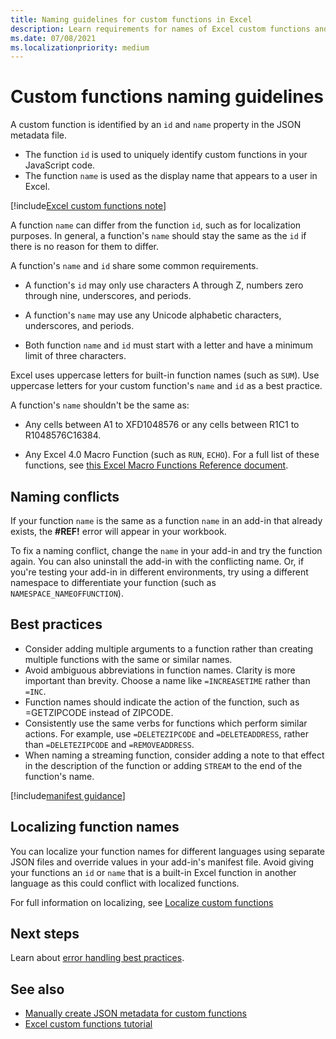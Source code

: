 ```yaml
---
title: Naming guidelines for custom functions in Excel
description: Learn requirements for names of Excel custom functions and avoid common naming pitfalls.
ms.date: 07/08/2021
ms.localizationpriority: medium
---
```

# Custom functions naming guidelines

A custom function is identified by an `id` and `name` property in the JSON metadata file.

- The function `id` is used to uniquely identify custom functions in your JavaScript code.
- The function `name` is used as the display name that appears to a user in Excel.

[!include[Excel custom functions note](../includes/excel-custom-functions-note.md)]

A function `name` can differ from the function `id`, such as for localization purposes. In general, a function's `name` should stay the same as the `id` if there is no reason for them to differ.

A function's `name` and `id` share some common requirements.

- A function's `id` may only use characters A through Z, numbers zero through nine, underscores, and periods.

- A function's `name` may use any Unicode alphabetic characters, underscores, and periods.

- Both function `name` and `id` must start with a letter and have a minimum limit of three characters.

Excel uses uppercase letters for built-in function names (such as `SUM`). Use uppercase letters for your custom function's `name` and `id` as a best practice.

A function's `name` shouldn't be the same as:

- Any cells between A1 to XFD1048576 or any cells between R1C1 to R1048576C16384.

- Any Excel 4.0 Macro Function (such as `RUN`, `ECHO`).  For a full list of these functions, see [this Excel Macro Functions Reference document](https://d13ot9o61jdzpp.cloudfront.net/files/Excel%204.0%20Macro%20Functions%20Reference.pdf).

## Naming conflicts

If your function `name` is the same as a function `name` in an add-in that already exists, the **#REF!** error will appear in your workbook.

To fix a naming conflict, change the `name` in your add-in and try the function again. You can also uninstall the add-in with the conflicting name. Or, if you're testing your add-in in different environments, try using a different namespace to differentiate your function (such as `NAMESPACE_NAMEOFFUNCTION`).

## Best practices

- Consider adding multiple arguments to a function rather than creating multiple functions with the same or similar names.
- Avoid ambiguous abbreviations in function names. Clarity is more important than brevity. Choose a name like `=INCREASETIME` rather than `=INC`.
- Function names should indicate the action of the function, such as =GETZIPCODE instead of ZIPCODE.
- Consistently use the same verbs for functions which perform similar actions. For example, use `=DELETEZIPCODE` and `=DELETEADDRESS`, rather than `=DELETEZIPCODE` and `=REMOVEADDRESS`.
- When naming a streaming function, consider adding a note to that effect in the description of the function or adding `STREAM` to the end of the function's name.

[!include[manifest guidance](../includes/manifest-guidance.md)]

## Localizing function names

You can localize your function names for different languages using separate JSON files and override values in your add-in's manifest file. Avoid giving your functions an `id` or `name` that is a built-in Excel function in another language as this could conflict with localized functions.

For full information on localizing, see [Localize custom functions](custom-functions-localize.md)

## Next steps

Learn about [error handling best practices](custom-functions-errors.md).

## See also

* [Manually create JSON metadata for custom functions](custom-functions-json.md)
* [Excel custom functions tutorial](../tutorials/excel-tutorial-create-custom-functions.md)

